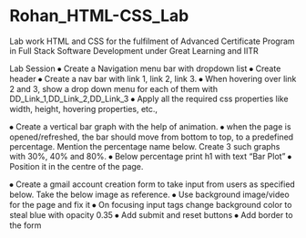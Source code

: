 # Rohan_HTML-CSS_Lab
Lab work HTML and CSS for the fulfilment of Advanced Certificate Program in Full Stack Software Development under Great Learning and IITR

Lab Session
⦁	Create a Navigation menu bar with dropdown list
⦁	Create header
⦁	Create a nav bar with link 1, link 2, link 3.
⦁	When hovering over link 2 and 3, show a drop down menu for each of them with DD_Link_1,DD_Link_2,DD_Link_3 
⦁	Apply all the required css properties like width, height, hovering properties, etc.,
 
⦁	Create a vertical bar graph with the help of animation.
⦁	 when the page is opened/refreshed, the bar should move from bottom to top, to a predefined percentage. Mention the percentage name below. Create 3 such graphs with 30%, 40% and 80%.
⦁	Below percentage print h1 with text “Bar Plot”
⦁	Position it in the centre of the page.
 
⦁	Create a gmail account creation form to take input from users as specified below. Take the below image as reference. 
⦁	Use background image/video for the page and fix it
⦁	On focusing input tags change background color to steal blue with opacity 0.35
⦁	Add submit and reset buttons
⦁	Add border to the form
